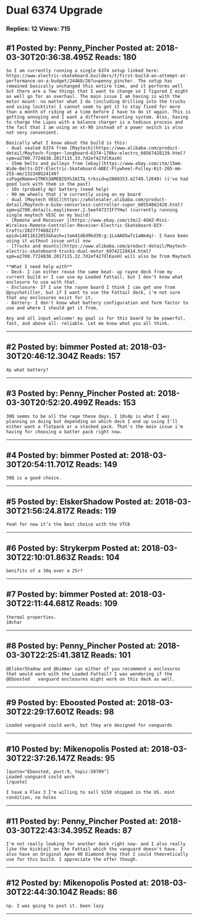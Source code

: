 # Dual 6374 Upgrade

### Replies: 12 Views: 715

## \#1 Posted by: Penny_Pincher Posted at: 2018-03-30T20:36:38.495Z Reads: 180

```
So I am currently running a single 6374 setup linked here: https://www.electric-skateboard.builders/t/first-build-an-attempt-at-performance-on-a-budget/24468/26?u=penny_pincher. The setup has remained basically unchanged this entire time, and it performs well but there are a few things that I want to change so I figured I might as well go for an overhaul. The main issue I am having is with the motor mount- no matter what I do (including drilling into the trucks and using locktite) I cannot seem to get it to stay fixed for more than a month of riding at a time before I have to do it again. This is getting annoying and I want a different mounting system. Also, having to charge the Lipos with a balance charger is a tedious process and the fact that I am using an xt-90 instead of a power switch is also not very convenient. 

Basically what I know about the build is this:
- dual sealed 6374 from [Maytech](https://www.alibaba.com/product-detail/Maytech-finger-longboard-6374-170kv-electro_60567428139.html?spm=a2700.7724838.2017115.33.7d2ef427dlKasH)
- 15mm belts and pulleys from [ebay](https://www.ebay.com/itm/15mm-Wide-Belts-DIY-Electric-Skateboard-ABEC-Flywheel-Pulley-Kit-265-mm-255-mm/132340524149?ssPageName=STRK%3AMEBIDX%3AIT&_trksid=p2060353.m2749.l2649) (i've had good luck with them in the past)
- 10s (probably 4p) battery (need help)
- 90 mm wheels that i'm currently using on my board
- dual [Maytech VESC](https://wholesaler.alibaba.com/product-detail/Maytech-e-bike-sensorless-controller-super_60554862428.html?spm=a2700.details.maylikever.2.5eef4737IF7YHw) (currently running single maytech VESC on my build) 
- [Remote and Receiver ](https://www.ebay.com/itm/2-4GHZ-Mini-Wireless-Remote-Controller-Receiver-Electric-Skateboard-DIY-Crafts/282777468217?epid=14011612855&hash=item41d6d9bd39:g:1LsAAOSw7z1aNm4q)- I have been using it without issue until now
- [Trucks and mounts](https://www.alibaba.com/product-detail/Maytech-electric-skateboard-trucks-dual-motor_60742128414.html?spm=a2700.7724838.2017115.22.7d2ef427dlKasH) will also be from Maytech

**What I need help with**
- Deck- I can either reuse the same beat- up rayne deck from my current build or I can use my Loaded Fattail, but I don't know what enclosure to use with that. 
- Enclosure- If I use the rayne board I think I can get one from @psychotiller, but if I want to use the Fattail deck, i'm not sure that any enclosures exist for it.  
- Battery- I don't know what battery configuration and form factor to use and where I should get it from.

Any and all input welcome! my goal is for this board to be powerful, fast, and above all- reliable. Let me know what you all think.
```

---
## \#2 Posted by: bimmer Posted at: 2018-03-30T20:46:12.304Z Reads: 157

```
4p what battery?
```

---
## \#3 Posted by: Penny_Pincher Posted at: 2018-03-30T20:52:20.499Z Reads: 153

```
30Q seems to be all the rage these days. I 10s4p is what I was planning on doing but depending on which deck I end up using I'll either want a flatpack or a stacked pack. That's the main issue i'm having for choosing a batter pack right now.
```

---
## \#4 Posted by: bimmer Posted at: 2018-03-30T20:54:11.701Z Reads: 149

```
30Q is a good choice.
```

---
## \#5 Posted by: ElskerShadow Posted at: 2018-03-30T21:56:24.817Z Reads: 119

```
Yeah for now it’s the best choice with the VTC6
```

---
## \#6 Posted by: Strykerpm Posted at: 2018-03-30T22:10:01.863Z Reads: 104

```
benifits of a 30q over a 25r?
```

---
## \#7 Posted by: bimmer Posted at: 2018-03-30T22:11:44.681Z Reads: 109

```
thermal properties.
10char
```

---
## \#8 Posted by: Penny_Pincher Posted at: 2018-03-30T22:25:41.381Z Reads: 101

```
@ElskerShadow and @bimmer can either of you recommend a enclosures that would work with the Loaded Fattail? I was wondering if the @Eboosted   vanguard enclosures might work on this deck as well.
```

---
## \#9 Posted by: Eboosted Posted at: 2018-03-30T22:29:17.601Z Reads: 98

```
Loaded vanguard could work, but they are designed for vanguards
```

---
## \#10 Posted by: Mikenopolis Posted at: 2018-03-30T22:37:26.147Z Reads: 95

```
[quote="Eboosted, post:9, topic:50709"]
Loaded vanguard could work
[/quote]

I have a Flex 3 I'm willing to sell $150 shipped in the US. mint condition, no holes
```

---
## \#11 Posted by: Penny_Pincher Posted at: 2018-03-30T22:43:34.395Z Reads: 87

```
I'm not really looking for another deck right now- and I also really like the kicktail on the Fattail which the vanguard doesn't have. I also have an Original Apex 40 Diamond Drop that I could theoretically use for this build. I appreciate the offer though.
```

---
## \#12 Posted by: Mikenopolis Posted at: 2018-03-30T22:44:30.104Z Reads: 86

```
np. I was going to post it. been lazy
```

---
